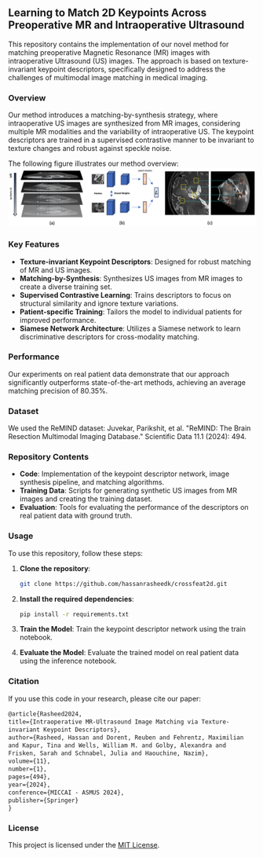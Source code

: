 ## Learning to Match 2D Keypoints Across Preoperative MR and Intraoperative Ultrasound

This repository contains the implementation of our novel method for matching preoperative Magnetic Resonance (MR) images with intraoperative Ultrasound (US) images. The approach is based on texture-invariant keypoint descriptors, specifically designed to address the challenges of multimodal image matching in medical imaging.

### Overview
Our method introduces a matching-by-synthesis strategy, where intraoperative US images are synthesized from MR images, considering multiple MR modalities and the variability of intraoperative US. The keypoint descriptors are trained in a supervised contrastive manner to be invariant to texture changes and robust against speckle noise.

The following figure illustrates our method overview:
![Method Overview](overview_full.png)

### Key Features
- **Texture-invariant Keypoint Descriptors**: Designed for robust matching of MR and US images.
- **Matching-by-Synthesis**: Synthesizes US images from MR images to create a diverse training set.
- **Supervised Contrastive Learning**: Trains descriptors to focus on structural similarity and ignore texture variations.
- **Patient-specific Training**: Tailors the model to individual patients for improved performance.
- **Siamese Network Architecture**: Utilizes a Siamese network to learn discriminative descriptors for cross-modality matching.

### Performance
Our experiments on real patient data demonstrate that our approach significantly outperforms state-of-the-art methods, achieving an average matching precision of 80.35%.

### Dataset
We used the ReMIND dataset: Juvekar, Parikshit, et al. "ReMIND: The Brain Resection Multimodal Imaging Database." Scientific Data 11.1 (2024): 494.

### Repository Contents
- **Code**: Implementation of the keypoint descriptor network, image synthesis pipeline, and matching algorithms.
- **Training Data**: Scripts for generating synthetic US images from MR images and creating the training dataset.
- **Evaluation**: Tools for evaluating the performance of the descriptors on real patient data with ground truth.

### Usage
To use this repository, follow these steps:

1. **Clone the repository**:
    ```sh
    git clone https://github.com/hassanrasheedk/crossfeat2d.git
    ```

2. **Install the required dependencies**:
    ```sh
    pip install -r requirements.txt
    ```

3. **Train the Model**:
    Train the keypoint descriptor network using the train notebook.

4. **Evaluate the Model**:
    Evaluate the trained model on real patient data using the inference notebook.

### Citation
If you use this code in your research, please cite our paper:
```
@article{Rasheed2024,
title={Intraoperative MR-Ultrasound Image Matching via Texture-invariant Keypoint Descriptors},
author={Rasheed, Hassan and Dorent, Reuben and Fehrentz, Maximilian and Kapur, Tina and Wells, William M. and Golby, Alexandra and Frisken, Sarah and Schnabel, Julia and Haouchine, Nazim},
volume={11},
number={1},
pages={494},
year={2024},
conference={MICCAI - ASMUS 2024},
publisher={Springer}
}
```

### License
This project is licensed under the [MIT License](LICENSE).
